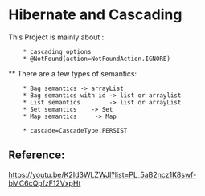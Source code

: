 # Hibernate and Cascading

This Project is mainly about :

        * cascading options 
        * @NotFound(action=NotFoundAction.IGNORE)

** There are a few types of semantics:

        * Bag semantics -> arrayList
        * Bag semantics with id -> list or arraylist
        * List semantics		-> list or arrayList
        * Set semantics    -> Set
        * Map semantics 	-> Map

        * cascade=CascadeType.PERSIST

## Reference:

https://youtu.be/K2Id3WLZWJI?list=PL_5aB2ncz1K8swf-bMC6cQpfzF12VxpHt
